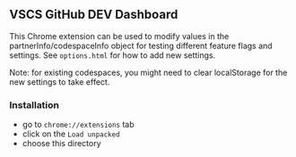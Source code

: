 
## VSCS GitHub DEV Dashboard

This Chrome extension can be used to modify values in the partnerInfo/codespaceInfo object for testing different feature flags and settings. See `options.html` for how to add new settings.

Note: for existing codespaces, you might need to clear localStorage for the new settings to take effect.

### Installation

 - go to `chrome://extensions` tab
 - click on the `Load unpacked`
 - choose this directory
